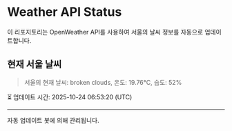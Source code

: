 
# Weather API Status

이 리포지토리는 OpenWeather API를 사용하여 서울의 날씨 정보를 자동으로 업데이트합니다.

## 현재 서울 날씨
> 서울의 현재 날씨: broken clouds, 온도: 19.76°C, 습도: 52%

⏳ 업데이트 시간: 2025-10-24 06:53:20 (UTC)

---
자동 업데이트 봇에 의해 관리됩니다.
